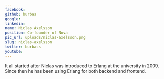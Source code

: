 ```yaml
---
facebook: 
github: burbas
google: 
linkedin: 
name: Niclas Axelsson
position: Co-founder of Nova
pic_url: uploads/niclas-axelsson.png
slug: niclas-axelsson
twitter: burbass
youtube: 
---
```

<p>It all started after Niclas was introduced to Erlang at the university in 2009. Since then he has been using Erlang for both backend and frontend.</p>
